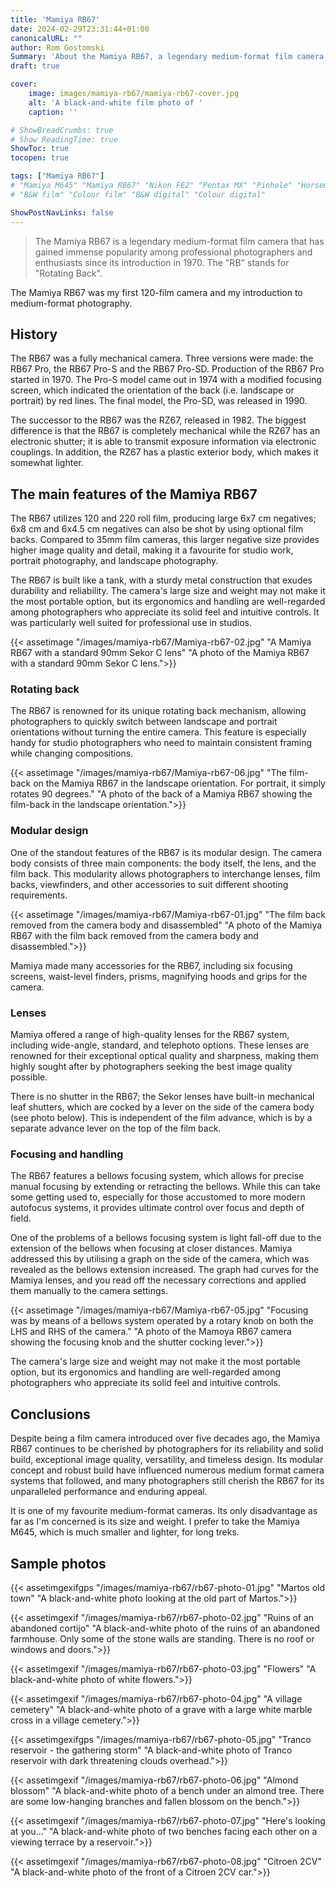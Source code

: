 ```yaml
---
title: 'Mamiya RB67'
date: 2024-02-29T23:31:44+01:00
canonicalURL: ""
author: Rom Gostomski
Summary: 'About the Mamiya RB67, a legendary medium-format film camera that has gained immense popularity among professional photographers and enthusiasts since its introduction in 1970.'
draft: true

cover:
    image: images/mamiya-rb67/mamiya-rb67-cover.jpg
    alt: 'A black-and-white film photo of '
    caption: ''

# ShowBreadCrumbs: true
# Show ReadingTime: true
ShowToc: true
tocopen: true

tags: ["Mamiya RB67"]
# "Mamiya M645" "Mamiya RB67" "Nikon FE2" "Pentax MX" "Pinhole" "Horseman VH-R" "Zeis Ikon Ikoflex" "Kodak Brownie"
# "B&W film" "Colour film" "B&W digital" "Colour digital"

ShowPostNavLinks: false
---
```

> The Mamiya RB67 is a legendary medium-format film camera that has gained immense popularity among professional photographers and enthusiasts since its introduction in 1970. The "RB" stands for "Rotating Back". 

The Mamiya RB67 was my first 120-film camera and my introduction to medium-format photography.

## History

The RB67 was a fully mechanical camera. Three versions were made: the RB67 Pro, the RB67 Pro-S and the RB67 Pro-SD. Production of the RB67 Pro started in 1970. The Pro-S model came out in 1974 with a modified focusing screen, which indicated the orientation of the back (i.e. landscape or portrait) by red lines. The final model, the Pro-SD, was released in 1990.

The successor to the RB67 was the RZ67, released in 1982. The biggest difference is that the RB67 is completely mechanical while the RZ67 has an electronic shutter; it is able to transmit exposure information via electronic couplings. In addition, the RZ67 has a plastic exterior body, which makes it somewhat lighter.

## The main features of the Mamiya RB67

The RB67 utilizes 120 and 220 roll film, producing large 6x7 cm negatives; 6x8 cm and 6x4.5 cm negatives can also be shot by using optional film backs. Compared to 35mm film cameras, this larger negative size provides higher image quality and detail, making it a favourite for studio work, portrait photography, and landscape photography.

The RB67 is built like a tank, with a sturdy metal construction that exudes durability and reliability. The camera's large size and weight may not make it the most portable option, but its ergonomics and handling are well-regarded among photographers who appreciate its solid feel and intuitive controls. It was particularly well suited for professional use in studios.

{{< assetimage "/images/mamiya-rb67/Mamiya-rb67-02.jpg"
"A Mamiya RB67 with a standard 90mm Sekor C lens" 
"A photo of the Mamiya RB67 with a standard 90mm Sekor C lens.">}}

### Rotating back

The RB67 is renowned for its unique rotating back mechanism, allowing photographers to quickly switch between landscape and portrait orientations without turning the entire camera. This feature is especially handy for studio photographers who need to maintain consistent framing while changing compositions.

{{< assetimage "/images/mamiya-rb67/Mamiya-rb67-06.jpg"
"The film-back on the Mamiya RB67 in the landscape orientation. For portrait, it simply rotates 90 degrees." 
"A photo of the back of a Mamiya RB67 showing the film-back in the landscape orientation.">}}

### Modular design

One of the standout features of the RB67 is its modular design. The camera body consists of three main components: the body itself, the lens, and the film back. This modularity allows photographers to interchange lenses, film backs, viewfinders, and other accessories to suit different shooting requirements.


{{< assetimage "/images/mamiya-rb67/Mamiya-rb67-01.jpg"
"The film back removed from the camera body and disassembled" 
"A photo of the Mamiya RB67 with the film back removed from the camera body and disassembled.">}}

Mamiya made many accessories for the RB67, including six focusing screens, waist-level finders, prisms, magnifying hoods and grips for the camera.

### Lenses

Mamiya offered a range of high-quality lenses for the RB67 system, including wide-angle, standard, and telephoto options. These lenses are renowned for their exceptional optical quality and sharpness, making them highly sought after by photographers seeking the best image quality possible.

There is no shutter in the RB67; the Sekor lenses have built-in mechanical leaf shutters, which are cocked by a lever on the side of the camera body (see photo below). This is independent of the film advance, which is by a separate advance lever on the top of the film back. 

### Focusing and handling

The RB67 features a bellows focusing system, which allows for precise manual focusing by extending or retracting the bellows. While this can take some getting used to, especially for those accustomed to more modern autofocus systems, it provides ultimate control over focus and depth of field.

One of the problems of a bellows focusing system is light fall-off due to the extension of the bellows when focusing at closer distances. Mamiya addressed this by utilising a graph on the side of the camera, which was revealed as the bellows extension increased. The graph had curves for the Mamiya lenses, and you read off the necessary corrections and applied them manually to the camera settings.

{{< assetimage "/images/mamiya-rb67/Mamiya-rb67-05.jpg"
"Focusing was by means of a bellows system operated by a rotary knob on both the LHS and RHS of the camera." 
"A photo of the Mamoya RB67 camera showing the focusing knob and the shutter cocking lever.">}}

The camera's large size and weight may not make it the most portable option, but its ergonomics and handling are well-regarded among photographers who appreciate its solid feel and intuitive controls.

## Conclusions

Despite being a film camera introduced over five decades ago, the Mamiya RB67 continues to be cherished by photographers for its reliability and solid build, exceptional image quality, versatility, and timeless design. Its modular concept and robust build have influenced numerous medium format camera systems that followed, and many photographers still cherish the RB67 for its unparalleled performance and enduring appeal.

It is one of my favourite medium-format cameras. Its only disadvantage as far as I'm concerned is its size and weight. I prefer to take the Mamiya M645, which is much smaller and lighter, for long treks.

## Sample photos

{{< assetimgexifgps "/images/mamiya-rb67/rb67-photo-01.jpg"
"Martos old town" 
"A black-and-white photo looking at the old part of Martos.">}}

{{< assetimgexif "/images/mamiya-rb67/rb67-photo-02.jpg"
"Ruins of an abandoned cortijo" 
"A black-and-white photo of the ruins of an abandoned farmhouse. Only some of the stone walls are standing. There is no roof or windows and doors.">}}

{{< assetimgexif "/images/mamiya-rb67/rb67-photo-03.jpg"
"Flowers" 
"A black-and-white photo of white flowers.">}}

{{< assetimgexif "/images/mamiya-rb67/rb67-photo-04.jpg"
"A village cemetery" 
"A black-and-white photo of a grave with a large white marble cross in a village cemetery.">}}

{{< assetimgexifgps "/images/mamiya-rb67/rb67-photo-05.jpg"
"Tranco reservoir - the gathering storm" 
"A black-and-white photo of Tranco reservoir with dark threatening clouds overhead.">}}

{{< assetimgexif "/images/mamiya-rb67/rb67-photo-06.jpg"
"Almond blossom" 
"A black-and-white photo of a bench under an almond tree. There are some low-hanging branches and fallen blossom on the bench.">}}

{{< assetimgexif "/images/mamiya-rb67/rb67-photo-07.jpg"
"Here's looking at you..." 
"A black-and-white photo of two benches facing each other on a viewing terrace by a reservoir.">}}

{{< assetimgexif "/images/mamiya-rb67/rb67-photo-08.jpg"
"Citroen 2CV" 
"A black-and-white photo of the front of a Citroen 2CV car.">}}